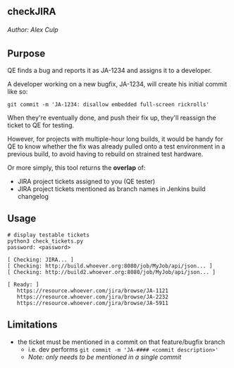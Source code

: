 ## checkJIRA 
###### Author: Alex Culp

## Purpose

QE finds a bug and reports it as JA-1234 and assigns it to a developer.

A developer working on a new bugfix, JA-1234, will create his initial commit like so: 

`git commit -m 'JA-1234: disallow embedded full-screen rickrolls'`

When they're eventually done, and push their fix up, they'll reassign the ticket to QE
for testing. 

However, for projects with multiple-hour long builds, it would be handy for QE to know whether the fix was already pulled
onto a test environment in a previous build, to avoid having to rebuild on strained test hardware.


Or more simply, this tool returns the **overlap** of:
   
   - JIRA project tickets assigned to you (QE tester)
   - JIRA project tickets mentioned as branch names in Jenkins build changelog


## Usage 

```
# display testable tickets
python3 check_tickets.py
password: <password>

[ Checking: JIRA... ]
[ Checking: http://build.whoever.org:8080/job/MyJob/api/json... ]
[ Checking: http://build2.whoever.org:8080/job/MyJob/api/json... ]

[ Ready: ]
   https://resource.whoever.com/jira/browse/JA-1121
   https://resource.whoever.com/jira/browse/JA-2232
   https://resource.whoever.com/jira/browse/JA-5911
```

## Limitations

- the ticket must be mentioned in a commit on that feature/bugfix branch
   - i.e. dev performs `git commit -m 'JA-#### <commit description>'`
   - _Note: only needs to be mentioned in a single commit_
